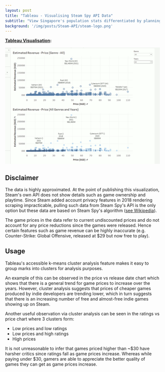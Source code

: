```yaml
---
layout: post
title: "Tableau - Visualising Steam Spy API Data"
subtitle: "View Singapore's population stats differentiated by planning area."
background: '/img/posts/Steam-API/steam-logo.png'
---
```



[__Tableau Visualisation__](https://public.tableau.com/app/profile/ziming.lin/viz/Steam_16616915480210/Revenue-Price)__:__

![screenshot](https://raw.githubusercontent.com/Ziming-Lin/steam-stats-steamspy-api/main/steam-viz.gif)


## Disclaimer

The data is highly approximated. At the point of publishing this visualization, Steam's own API does not show details such as game ownership and playtime. Since Steam added account privacy features in 2018 rendering scraping impracticable, pulling such data from Steam Spy's API is the only option but these data are based on Steam Spy's algorithm ([see Wikipedia](https://en.wikipedia.org/wiki/Steam_Spy)).

The game prices in the data refer to current undiscounted prices and do not account for any price reductions since the games were released. Hence certain features such as game revenue can be highly inaccurate (e.g. Counter-Strike: Global Offensive, released at $29 but now free to play).


## Usage

Tableau's accessible k-means cluster analysis feature makes it easy to group marks into clusters for analysis purposes.

An example of this can be observed in the price vs release date chart which shows that there is a general trend for game prices to increase over the years. However, cluster analysis suggests that prices of cheaper games produced by indie developers are trending lower, which in turn suggests that there is an increasing number of free and almost-free indie games showing up on Steam.

Another useful observation via cluster analysis can be seen in the ratings vs price chart where 3 clusters form:
- Low prices and low ratings
- Low prices and high ratings
- High prices

It is not unreasonable to infer that games priced higher than ~$30 have harsher critics since ratings fall as game prices increase. Whereas while paying under $30, gamers are able to appreciate the better quality of games they can get as game prices increase.

